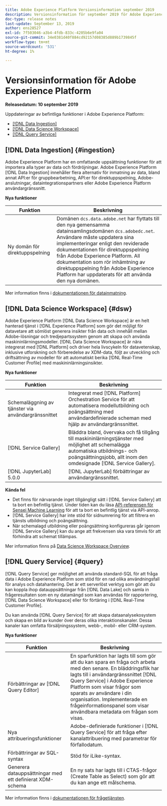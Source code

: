 ```yaml
---
title: Adobe Experience Platform Versionsinformation september 2019
description: Versionsinformation för september 2019 för Adobe Experience Platform.
doc-type: release notes
last-update: September 13, 2019
author: ens28527
exl-id: 7f503046-a3b4-4fdb-833c-4205b6e9fa04
source-git-commit: 34e0381d40f884cd92157d08385d889b1739845f
workflow-type: tm+mt
source-wordcount: '531'
ht-degree: 1%

---
```


# Versionsinformation för Adobe Experience Platform

**Releasedatum: 10 september 2019**

Uppdateringar av befintliga funktioner i Adobe Experience Platform:

* [[!DNL Data Ingestion]](#ingestion)
* [[!DNL Data Science Workspace]](#dsw)
* [[!DNL Query Service]](#query)

## [!DNL Data Ingestion] {#ingestion}

Adobe Experience Platform har en omfattande uppsättning funktioner för att importera alla typer av data och fördröjningar. Adobe Experience Platform [!DNL Data Ingestion] innehåller flera alternativ för inmatning av data, bland annat API:er för gruppbearbetning, API:er för direktuppspelning, Adobe-anslutningar, dataintegrationspartners eller Adobe Experience Platform användargränssnitt.

**Nya funktioner**

| Funktion | Beskrivning |
| ----------- | ---------- |
| Ny domän för direktuppspelning | Domänen `dcs.data.adobe.net` har flyttats till den nya gemensamma datainsamlingsdomänen `dcs.adobedc.net`. Användare måste uppdatera sina implementeringar enligt den reviderade dokumentationen för direktuppspelning från Adobe Experience Platform. All dokumentation som rör inhämtning av direktuppspelning från Adobe Experience Platform har uppdaterats för att använda den nya domänen. |

Mer information finns i [dokumentationen för datainmatning](../../ingestion/home.md).

## [!DNL Data Science Workspace] {#dsw}

Adobe Experience Platform [!DNL Data Science Workspace] är en helt hanterad tjänst i [!DNL Experience Platform] som gör det möjligt för datavetare att sömlöst generera insikter från data och innehåll mellan Adobe-lösningar och tredjepartssystem genom att skapa och använda maskininlärningsmodeller. [!DNL Data Science Workspace] är nära integrerat med [!DNL Platform] och driver hela livscykeln för datavetenskap, inklusive utforskning och förberedelse av XDM-data, följt av utveckling och driftsättning av modeller för att automatiskt berika [!DNL Real-Time Customer Profile] med maskininlärningsinsikter.

**Nya funktioner**

| Funktion | Beskrivning |
| -----------| ---------- |
| Schemaläggning av tjänster via användargränssnittet | Integrerat med [!DNL Platform] Orchestration Service för att automatisera modellutbildning och poängsättning med användardefinierade scheman med hjälp av användargränssnittet. |
| [!DNL Service Gallery] | Bläddra bland, övervaka och få tillgång till maskininlärningstjänster med möjlighet att schemalägga automatiska utbildnings- och poängsättningsjobb, allt inom den omdesignade [!DNL Service Gallery]. |
| [!DNL JupyterLab] 5.0.0 | [!DNL JupyterLab] förbättringar av användargränssnittet. |

**Kända fel**

* Det finns för närvarande inget tillgängligt sätt i [!DNL Service Gallery] att ta bort en befintlig tjänst. Under tiden kan du läsa [API-referensen för Sensei Machine Learning](https://www.adobe.io/apis/experienceplatform/home/api-reference.html#!acpdr/swagger-specs/sensei-ml-api.yaml) för att ta bort en befintlig tjänst via API-anrop.
* [!DNL Service Gallery] har inte stöd för sidnumrering för att filtrera en tjänsts utbildning och poängsättning.
* När schemalagd utbildning eller poängsättning konfigureras går igenom [!DNL Service Gallery] kan du ange att frekvensen ska vara timvis för att förhindra att schemat tillämpas.

Mer information finns på [Data Science Workspace Overview](../../data-science-workspace/home.md).

## [!DNL Query Service] {#query}

[!DNL Query Service] ger möjlighet att använda standard-SQL för att fråga data i Adobe Experience Platform som stöd för en rad olika användningsfall för analys och datahantering. Det är ett serverlöst verktyg som gör att du kan koppla ihop datauppsättningar från [!DNL Data Lake] och samla in frågeresultaten som en ny datamängd som kan användas för rapportering, [!DNL Data Science Workspace] eller för förtäring i [!DNL Real-Time Customer Profile].

Du kan använda [!DNL Query Service] för att skapa dataanalysekosystem och skapa en bild av kunder över deras olika interaktionskanaler. Dessa kanaler kan omfatta försäljningssystem, webb-, mobil- eller CRM-system.

**Nya funktioner**

| Funktion | Beskrivning |
| -----------| ---------- |
| Förbättringar av [!DNL Query Editor] | En sparfunktion har lagts till som gör att du kan spara en fråga och arbeta med den senare. En bläddringsflik har lagts till i användargränssnittet [!DNL Query Service] i Adobe Experience Platform som visar frågor som sparats av användare i din organisation. Implementerade en frågeinformationspanel som visar användbara metadata om frågan som visas. |
| Nya attribueringsfunktioner | Adobe-definierade funktioner i [!DNL Query Service] för att fråga efter kanalattribuering med parametrar för förfallodatum. |
| Förbättringar av SQL-syntax | Stöd för iLike-syntax. |
| Generera datauppsättningar med ett definierat XDM-schema | En ny sats har lagts till i CTAS-frågor (Create Table as Select) som gör att du kan ange ett målschema. |

Mer information finns i [dokumentationen för frågetjänsten](../../query-service/home.md).
